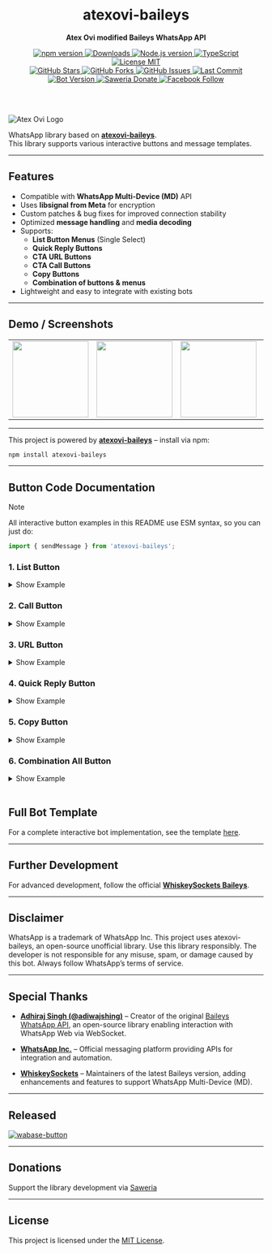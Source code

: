 <h1 align="center">atexovi-baileys</h1>
<p align="center"><strong>Atex Ovi modified Baileys WhatsApp API</strong></p>
<p align="center">

<!-- 🔹 BARIS 1: NPM & Node.js info -->
<a href="https://www.npmjs.com/package/atexovi-baileys" target="_blank">
  <img src="https://img.shields.io/npm/v/atexovi-baileys?style=flat&logo=npm&logoColor=white&labelColor=CB3837&color=white" alt="npm version">
</a>
<a href="https://www.npmjs.com/package/atexovi-baileys" target="_blank">
  <img src="https://img.shields.io/npm/dw/atexovi-baileys?style=flat&logo=npm&logoColor=white&label=Downloads&labelColor=CB3837&color=white" alt="Downloads">
</a>
<a href="https://nodejs.org/en/" target="_blank">
  <img src="https://img.shields.io/badge/Node.js-%3E%3D20-339933?style=flat&logo=node.js&logoColor=white" alt="Node.js version">
</a>
<a href="https://www.typescriptlang.org/" target="_blank">
  <img src="https://badgen.net/badge/-/TypeScript/blue?icon=typescript&label" alt="TypeScript">
</a>
<a href="https://github.com/atex-ovi/atexovi-wabase-button/blob/main/LICENSE" target="_blank">
  <img src="https://img.shields.io/badge/License-MIT-yellow?style=flat&logo=balance-scale&logoColor=black" alt="License MIT">
</a>

  <br>

  <!-- 🔹 BARIS 2: GitHub stats & releases -->
  <a href="https://github.com/atex-ovi/atexovi-wabase-button/stargazers" target="_blank">
    <img src="https://img.shields.io/github/stars/atex-ovi/atexovi-wabase-button?style=flat&logo=github&labelColor=181717&color=white" alt="GitHub Stars">
  </a>
  <a href="https://github.com/atex-ovi/atexovi-wabase-button/network/members" target="_blank">
    <img src="https://img.shields.io/github/forks/atex-ovi/atexovi-wabase-button?style=flat&logo=github&labelColor=181717&color=white" alt="GitHub Forks">
  </a>
  <a href="https://github.com/atex-ovi/baileys/issues" target="_blank">
    <img src="https://img.shields.io/github/issues/atex-ovi/baileys?style=flat&logo=github&labelColor=181717&color=white" alt="GitHub Issues">
  </a>
  <a href="https://github.com/atex-ovi/baileys/commits/main" target="_blank">
    <img src="https://img.shields.io/github/last-commit/atex-ovi/baileys?style=flat&logo=git&labelColor=181717&color=white" alt="Last Commit">
  </a>

  <br>

  <!-- 🔹 BARIS 3: Bot release & social/donate -->
  <a href="https://github.com/atex-ovi/wabase-button/releases" target="_blank">
    <img src="https://img.shields.io/github/v/release/atex-ovi/wabase-button?style=flat&logo=whatsapp&logoColor=white&label=wabase-button&color=brightgreen" alt="Bot Version">
  </a>
  <a href="https://saweria.co/atexovi" target="_blank">
    <img src="https://img.shields.io/badge/Donate-Saweria-FFA726?style=flat&logo=ko-fi&logoColor=white" alt="Saweria Donate">
  </a>
  <a href="https://facebook.com/atex.ovi" target="_blank">
    <img src="https://img.shields.io/badge/Follow-Facebook-1877F2?style=flat&logo=facebook&logoColor=white" alt="Facebook Follow">
  </a>

</p>

<br><br>

![Atex Ovi Logo](https://raw.githubusercontent.com/atex-ovi/bailogo/main/baileys-logo.jpg)

WhatsApp library based on **[atexovi-baileys](https://www.npmjs.com/package/atexovi-baileys)**.  
This library supports various interactive buttons and message templates.

---

## Features
- Compatible with **WhatsApp Multi-Device (MD)** API
- Uses **libsignal from Meta** for encryption
- Custom patches & bug fixes for improved connection stability
- Optimized **message handling** and **media decoding**
- Supports:
  - **List Button Menus** (Single Select)
  - **Quick Reply Buttons**
  - **CTA URL Buttons**
  - **CTA Call Buttons**
  - **Copy Buttons**
  - **Combination of buttons & menus**
- Lightweight and easy to integrate with existing bots

---

## Demo / Screenshots

<table>
  <tr>
    <td><img src="https://raw.githubusercontent.com/atex-ovi/demo-button/main/list-button.jpg" width="150"></td>
    <td><img src="https://raw.githubusercontent.com/atex-ovi/demo-button/main/url-button.jpg" width="150"></td>
    <td><img src="https://raw.githubusercontent.com/atex-ovi/demo-button/main/call-button.jpg" width="150"></td>
    <td><img src="https://raw.githubusercontent.com/atex-ovi/demo-button/main/quick-reply-button.jpg" width="150"></td>
    <td><img src="https://raw.githubusercontent.com/atex-ovi/demo-button/main/copy-button.jpg" width="150"></td>
  </tr>
</table>

---
This project is powered by **[atexovi-baileys](https://www.npmjs.com/package/atexovi-baileys)** – install via npm:

```bash
npm install atexovi-baileys
```
---

## Button Code Documentation

> [!NOTE]
> All interactive button examples in this README use ESM syntax, so you can just do:
```javascript
import { sendMessage } from 'atexovi-baileys';
```

### 1. List Button
<details>
  <summary>Show Example</summary>

```javascript
await sock.sendMessage(jid, {
  text: 'Choose an option from the list:',
  title: 'List Menu',
  subtitle: 'Select one',
  footer: 'Sent by Atex Ovi',
  interactiveButtons: [
    {
      name: 'single_select',
      buttonParamsJson: JSON.stringify({
        title: 'Select Option',
        sections: [
          {
            title: 'Main Options',
            highlight_label: 'Recommended',
            rows: [
              { header: 'Header 1', title: 'Option 1', description: 'Description 1', id: 'id1' },
              { header: 'Header 2', title: 'Option 2', description: 'Description 2', id: 'id2' }
            ]
          }
        ]
      })
    }
  ]
});
```

</details>

### 2. Call Button
<details>
  <summary>Show Example</summary>

```javascript
await sock.sendMessage(jid, {
  text: 'Need help? Call us!',
  title: 'Support',
  subtitle: 'We are available',
  footer: 'Sent by Atex Ovi',
  interactiveButtons: [
    {
      name: 'cta_call',
      buttonParamsJson: JSON.stringify({
        display_text: 'Call Now',
        phone_number: '+6281234567890'
      })
    }
  ]
});
```

</details>

### 3. URL Button
<details>
  <summary>Show Example</summary>

```javascript
await sock.sendMessage(jid, {
  text: 'Check out our GitHub page!',
  title: 'GitHub',
  subtitle: 'Atex Ovi Repository',
  footer: 'Sent by Atex Ovi',
  interactiveButtons: [
    {
      name: 'cta_url',
      buttonParamsJson: JSON.stringify({
        display_text: 'Visit GitHub',
        url: 'https://github.com/atex-ovi/baileys',
        merchant_url: 'https://github.com/atex-ovi/baileys'
      })
    }
  ]
});
```
</details>

### 4. Quick Reply Button
<details>
  <summary>Show Example</summary>

```javascript
await sock.sendMessage(jid, {
  text: 'Choose quickly!',
  title: 'Quick Reply',
  subtitle: 'Tap one button',
  footer: 'Sent by Atex Ovi',
  interactiveButtons: [
    {
      name: 'quick_reply',
      buttonParamsJson: JSON.stringify({
        display_text: 'Click Me!',
        id: 'quick_id'
      })
    }
  ]
});
```

</details>

### 5. Copy Button
<details>
  <summary>Show Example</summary>

```javascript
await sock.sendMessage(jid, {
  text: 'Copy this link:',
  title: 'Copy Example',
  subtitle: 'Click the button to copy',
  footer: 'Sent by Atex Ovi',
  interactiveButtons: [
    {
      name: 'cta_copy',
      buttonParamsJson: JSON.stringify({
        display_text: 'Copy Link',
        copy_code: 'https://github.com/atex-ovi/baileys'
      })
    }
  ]
});
```

</details>

### 6. Combination All Button
<details>
  <summary>Show Example</summary>

```javascript
await sock.sendMessage(jid, {
  text: 'This is an interactive message!',
  title: 'Hello!',
  subtitle: 'Subtitle here',
  footer: 'Sent by Atex Ovi',
  interactiveButtons: [
    {
      name: 'single_select',
      buttonParamsJson: JSON.stringify({
        title: 'Choose an Option',
        sections: [
          {
            title: 'Main Options',
            highlight_label: 'Recommended',
            rows: [
              { header: 'Header 1', title: 'Option 1', description: 'Description 1', id: 'id1' },
              { header: 'Header 2', title: 'Option 2', description: 'Description 2', id: 'id2' }
            ]
          }
        ]
      })
    },

    {
      name: 'cta_call',
      buttonParamsJson: JSON.stringify({
        display_text: 'Call Me',
        phone_number: '+6281234567890'
      })
    },

    {
      name: 'cta_url',
      buttonParamsJson: JSON.stringify({
        display_text: 'Visit GitHub',
        url: 'https://github.com/atex-ovi/baileys',
        merchant_url: 'https://github.com/atex-ovi/baileys'
      })
    },

    {
      name: 'quick_reply',
      buttonParamsJson: JSON.stringify({
        display_text: 'Click Me!',
        id: 'quick_id'
      })
    },
    
    {
      name: 'cta_copy',
      buttonParamsJson: JSON.stringify({
        display_text: 'Copy Link',
        copy_code: 'https://github.com/atex-ovi/baileys'
      })
    }
  ]
});
```
</details>

<br>

## Full Bot Template

For a complete interactive bot implementation, see the template [here](https://github.com/atex-ovi/atexovi-wabase-button).

---

## Further Development

For advanced development, follow the official [**WhiskeySockets Baileys**](https://github.com/WhiskeySockets/Baileys).

---

## Disclaimer

WhatsApp is a trademark of WhatsApp Inc.
This project uses atexovi-baileys, an open-source unofficial library.
Use this library responsibly. The developer is not responsible for any misuse, spam, or damage caused by this bot. Always follow WhatsApp’s terms of service.

---

## Special Thanks

- **[Adhiraj Singh (@adiwajshing)](https://github.com/adiwajshing)** – Creator of the original [Baileys WhatsApp API](https://github.com/adiwajshing/baileys), an open-source library enabling interaction with WhatsApp Web via WebSocket.

- **[WhatsApp Inc.](https://www.whatsapp.com)** – Official messaging platform providing APIs for integration and automation.

- **[WhiskeySockets](https://github.com/WhiskeySockets/Baileys)** – Maintainers of the latest Baileys version, adding enhancements and features to support WhatsApp Multi-Device (MD).

---

## Released

<a href="https://github.com/atex-ovi/wabase-button" target="_blank">
  <img src="https://img.shields.io/github/v/release/atex-ovi/wabase-button?style=flat&logo=whatsapp&logoColor=white&label=wabase-button&color=brightgreen" alt="wabase-button">
</a>

---

## Donations

Support the library development via [Saweria](https://saweria.co/atexovi)

---

## License

This project is licensed under the [MIT License](LICENSE).

